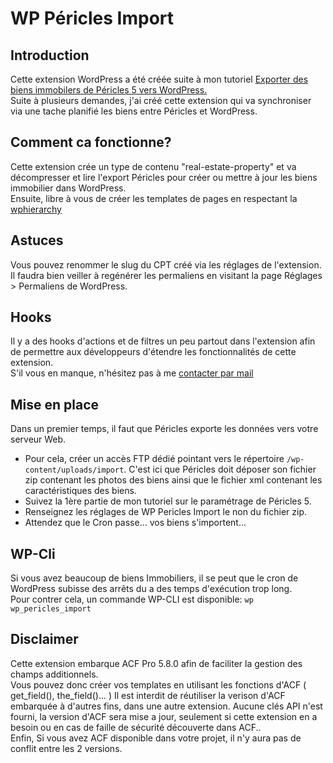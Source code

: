 # WP Péricles Import  
## Introduction  
Cette extension WordPress a été créée suite à mon tutoriel [Exporter des biens immobilers de Péricles 5  vers WordPress.](https://thivinfo.com/blog/tutoriels/exporter-des-biens-immobiliers-de-pericles-5-vers-wordpress)  
Suite à plusieurs demandes, j'ai créé cette extension qui va synchroniser via une tache planifié les biens entre Péricles et WordPress.  

## Comment ca fonctionne?  
Cette extension crée un type de contenu "real-estate-property" et va décompresser et lire l'export Péricles pour créer ou mettre à jour les biens immobilier dans WordPress.  
Ensuite, libre à vous de créer les templates de pages en respectant la [wphierarchy](https://wphierarchy.com/)  

## Astuces  
Vous pouvez renommer le slug du CPT créé via les réglages de l'extension. Il faudra bien veiller à regénérer les permaliens en visitant la page Réglages > Permaliens de WordPress.  

## Hooks  
Il y a des hooks d'actions et de filtres un peu partout dans l'extension afin de permettre aux développeurs d'étendre les fonctionnalités de cette extension.  
S'il vous en manque, n'hésitez pas à me [contacter par mail](mailto:support@thivinfo.com)

## Mise en place  
Dans un premier temps, il faut que Péricles exporte les données vers votre serveur Web.  
* Pour cela, créer un accès FTP dédié pointant vers le répertoire ```/wp-content/uploads/import```. C'est ici que Péricles doit déposer son fichier zip contenant les photos des biens ainsi que le fichier xml contenant les caractéristiques des biens.  
* Suivez la 1ère partie de mon tutoriel sur le paramétrage de Péricles 5.  
* Renseignez les réglages de WP Pericles Import le non du fichier zip.
* Attendez que le Cron passe... vos biens s'importent...

## WP-Cli  
Si vous avez beaucoup de biens Immobiliers, il se peut que le cron de WordPress subisse des arrêts du a des temps d'exécution trop long.  
Pour contrer cela, un commande WP-CLI est disponible: `wp wp_pericles_import` 

## Disclaimer  
Cette extension embarque ACF Pro 5.8.0 afin de faciliter la gestion des champs additionnels.  
Vous pouvez donc créer vos templates en utilisant les fonctions d'ACF ( get_field(), the_field()... )
Il est interdit de réutiliser la verison d'ACF embarquée à d'autres fins, dans une autre extension.
Aucune clés API n'est fourni, la version d'ACF sera mise a jour, seulement si  cette extension en a besoin ou en cas de faille de sécurité découverte dans ACF..  
Enfin, Si vous avez ACF disponible dans votre projet, il n'y aura pas de conflit entre les 2 versions.